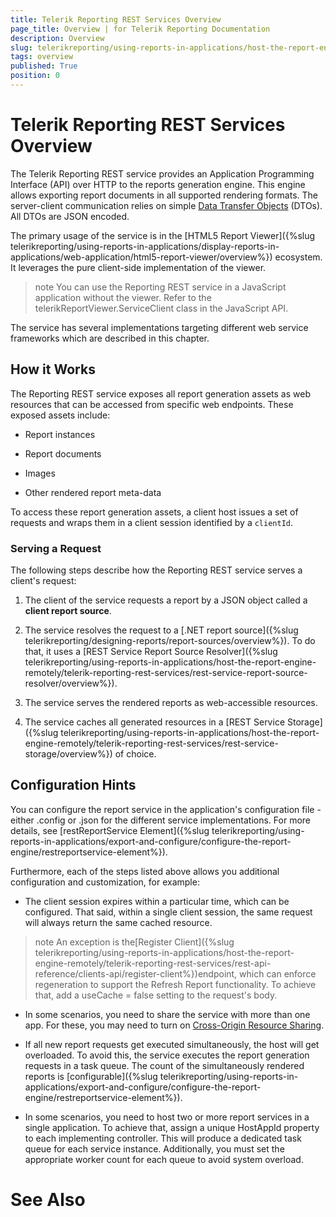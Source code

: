 ```yaml
---
title: Telerik Reporting REST Services Overview
page_title: Overview | for Telerik Reporting Documentation
description: Overview
slug: telerikreporting/using-reports-in-applications/host-the-report-engine-remotely/telerik-reporting-rest-services/overview
tags: overview
published: True
position: 0
---
```


# Telerik Reporting REST Services Overview



The Telerik Reporting REST service provides an Application Programming Interface (API) over HTTP
        to the reports generation engine. This engine allows exporting report documents in all supported
        rendering formats. The server-client communication relies on simple
        [Data Transfer Objects](http://martinfowler.com/eaaCatalog/dataTransferObject.html)
        (DTOs). All DTOs are JSON encoded.
      

The primary usage of the service is in the
        [HTML5 Report Viewer]({%slug telerikreporting/using-reports-in-applications/display-reports-in-applications/web-application/html5-report-viewer/overview%}) ecosystem.
        It leverages the pure client-side implementation of the viewer.
      

>note You can use the Reporting REST service in a JavaScript application without the viewer.
          Refer to the telerikReportViewer.ServiceClient class in the JavaScript API.
>


The service has several implementations targeting different
        web service frameworks which are described in this chapter.
      

## How it Works

The Reporting REST service exposes all report generation assets as web resources that can be accessed from specific web endpoints. These exposed assets include:
        

* Report instances

* Report documents

* Images

* Other rendered report meta-data

To access these report generation assets, a client host issues a set of requests and wraps them in a client session identified by a `clientId`.
        

### Serving a Request

The following steps describe how the Reporting REST service serves a client's request:
            

1. The client of the service requests a report by a JSON object called a __client report source__.
                

1. The service resolves the request to a
                  [.NET  report source]({%slug telerikreporting/designing-reports/report-sources/overview%}). To do that, it uses a
                  [REST Service Report Source Resolver]({%slug telerikreporting/using-reports-in-applications/host-the-report-engine-remotely/telerik-reporting-rest-services/rest-service-report-source-resolver/overview%}).
                

1. The service serves the rendered reports as web-accessible resources.
                

1. The service caches all generated resources in a
                  [REST Service Storage]({%slug telerikreporting/using-reports-in-applications/host-the-report-engine-remotely/telerik-reporting-rest-services/rest-service-storage/overview%})
                  of choice.
                

## Configuration Hints

You can configure the report service in the application's
          configuration file - either .config or .json for the different service implementations. For more details, see
          [restReportService Element]({%slug telerikreporting/using-reports-in-applications/export-and-configure/configure-the-report-engine/restreportservice-element%}).
        

Furthermore, each of the steps listed above allows you additional configuration and customization, for example:
          

* The client session expires within a particular time, which can be configured.
                That said, within a single client session, the same request will always return the same cached resource.
              

>note An exception is the[Register Client]({%slug telerikreporting/using-reports-in-applications/host-the-report-engine-remotely/telerik-reporting-rest-services/rest-api-reference/clients-api/register-client%})endpoint, which can enforce regeneration to support the Refresh Report
                  functionality. To achieve that, add a useCache = false setting to the request's body.
>


* In some scenarios, you need to share the service with more than one app.
          For these, you may need to turn on
          [Cross-Origin Resource Sharing](http://www.w3.org/TR/cors).
        

* If all new report requests get executed simultaneously, the host will get overloaded.
          To avoid this, the service executes the report generation requests in a task queue.
          The count of the simultaneously rendered reports is
          [configurable]({%slug telerikreporting/using-reports-in-applications/export-and-configure/configure-the-report-engine/restreportservice-element%}).
          

* In some scenarios, you need to host two or more report services in a single application.
          To achieve that, assign a unique HostAppId property to each implementing controller.
          This will produce a dedicated task queue for each service instance.
          Additionally, you must set the appropriate worker count for each queue to avoid system overload.
        

# See Also
